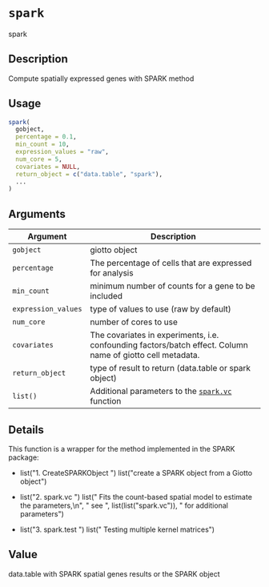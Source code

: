 # `spark`

spark


## Description

Compute spatially expressed genes with SPARK method


## Usage

```r
spark(
  gobject,
  percentage = 0.1,
  min_count = 10,
  expression_values = "raw",
  num_core = 5,
  covariates = NULL,
  return_object = c("data.table", "spark"),
  ...
)
```


## Arguments

Argument      |Description
------------- |----------------
`gobject`     |     giotto object
`percentage`     |     The percentage of cells that are expressed for analysis
`min_count`     |     minimum number of counts for a gene to be included
`expression_values`     |     type of values to use (raw by default)
`num_core`     |     number of cores to use
`covariates`     |     The covariates in experiments, i.e. confounding factors/batch effect. Column name of giotto cell metadata.
`return_object`     |     type of result to return (data.table or spark object)
`list()`     |     Additional parameters to the [`spark.vc`](#spark.vc) function


## Details

This function is a wrapper for the method implemented in the SPARK package:
   

*  list("1. CreateSPARKObject ") list("create a SPARK object from a Giotto object")   

*  list("2. spark.vc ") list(" Fits the count-based spatial model to estimate the parameters,\n", " see ", list(list("spark.vc")), " for additional parameters")   

*  list("3. spark.test ") list(" Testing multiple kernel matrices")


## Value

data.table with SPARK spatial genes results or the SPARK object


